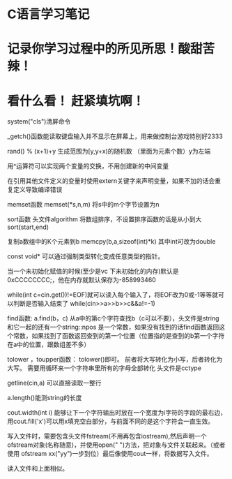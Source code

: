 ﻿# C语言学习笔记

# 记录你学习过程中的所见所思！酸甜苦辣！

# 看什么看！ 赶紧填坑啊！ 

system("cls")清屏命令

_getch()函数能读取键盘输入并不显示在屏幕上，用来做控制台游戏特别好2333

rand() % (x+1)+y     生成范围为[y,y+x)的随机数   （里面为元素个数）y为左端

用^运算符可以实现两个变量的交换，不用创建新的中间变量

在引用其他文件定义的变量时使用extern关键字来声明变量，如果不加的话会重复定义导致编译错误

memset函数   memset(*s,n,m) 将s中的m个字节设置为n

sort函数  头文件algorithm   将数组排序，不设置排序函数的话是从小到大   sort(start,end)

复制a数组中的K个元素到b memcpy(b,a,sizeof(int)*k)   其中int可改为double

const void*   可以通过强制类型转化变成任意类型的指针。

当一个未初始化赋值的时候(至少是vc 下未初始化的内存)默认是0xCCCCCCCC;，他在内存就默认保存为-858993460

while(int c=cin.get())!=EOF)就可以读入每个输入了，将EOF改为0或-1等等就可以判断是否输入结束了    while(cin>>a>>b>>c&&a!=-1)

find函数:  a.find(b，c)   从a中的第c个字符查找b（c可以不要），头文件是string  和它一起的还有一个string::npos  是一个常数，如果没有找到的话find函数返回这个常数，如果找到了函数返回查到的第一个位置（位置指的是查到的b第一个字符在a中的位置，跟数组差不多）

tolower ，toupper函数：    tolower()即可。 前者将大写转化为小写，后者转化为大写。 需要用循环来一个字符串里所有的字母全部转化   头文件是cctype

getline(cin,a) 可以直接读取一整行

a.length()能测string的长度

cout.width(int i)  能够让下一个字符输出时放在一个宽度为i字符的字段的最右边，用cout.fill('x')可以用x填充空白部分，与前面不同的是这个字符会一直生效。

写入文件时，需要包含头文件fstream(不用再包含iostream),然后声明一个ofstream对象(名称随意)，并使用open(" ")方法，把对象与文件关联起来。（或者使用 ofstream xx("yy")一步到位）最后像使用cout一样，将数据写入文件。

读入文件和上面相似。